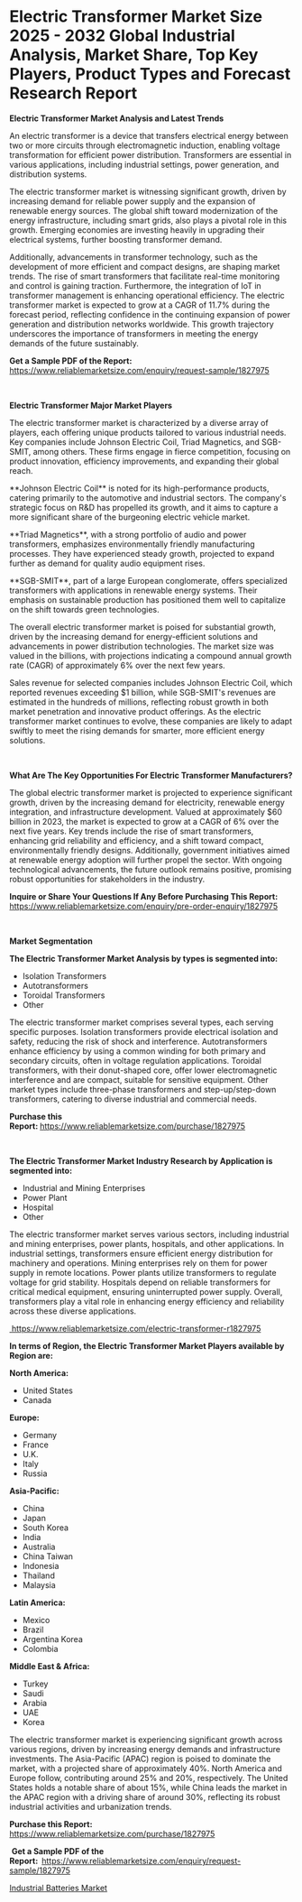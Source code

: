 <p><h1>Electric Transformer Market Size 2025 - 2032 Global Industrial Analysis, Market Share, Top Key Players, Product Types and Forecast Research Report</h1></p><p><strong>Electric Transformer Market Analysis and Latest Trends</strong></p>
<p><p>An electric transformer is a device that transfers electrical energy between two or more circuits through electromagnetic induction, enabling voltage transformation for efficient power distribution. Transformers are essential in various applications, including industrial settings, power generation, and distribution systems.</p><p>The electric transformer market is witnessing significant growth, driven by increasing demand for reliable power supply and the expansion of renewable energy sources. The global shift toward modernization of the energy infrastructure, including smart grids, also plays a pivotal role in this growth. Emerging economies are investing heavily in upgrading their electrical systems, further boosting transformer demand.</p><p>Additionally, advancements in transformer technology, such as the development of more efficient and compact designs, are shaping market trends. The rise of smart transformers that facilitate real-time monitoring and control is gaining traction. Furthermore, the integration of IoT in transformer management is enhancing operational efficiency. The electric transformer market is expected to grow at a CAGR of 11.7% during the forecast period, reflecting confidence in the continuing expansion of power generation and distribution networks worldwide. This growth trajectory underscores the importance of transformers in meeting the energy demands of the future sustainably.</p></p>
<p><strong>Get a Sample PDF of the Report:&nbsp;</strong> <a href="https://www.reliablemarketsize.com/enquiry/request-sample/1827975?utm_campaign=2180&utm_medium=2&utm_source=Github&utm_content=ia&utm_term=13022025&utm_id=electric-transformer">https://www.reliablemarketsize.com/enquiry/request-sample/1827975</a></p>
<p>&nbsp;</p>
<p><strong>Electric Transformer Major Market Players</strong></p>
<p><p>The electric transformer market is characterized by a diverse array of players, each offering unique products tailored to various industrial needs. Key companies include Johnson Electric Coil, Triad Magnetics, and SGB-SMIT, among others. These firms engage in fierce competition, focusing on product innovation, efficiency improvements, and expanding their global reach.</p><p>**Johnson Electric Coil** is noted for its high-performance products, catering primarily to the automotive and industrial sectors. The company's strategic focus on R&D has propelled its growth, and it aims to capture a more significant share of the burgeoning electric vehicle market.</p><p>**Triad Magnetics**, with a strong portfolio of audio and power transformers, emphasizes environmentally friendly manufacturing processes. They have experienced steady growth, projected to expand further as demand for quality audio equipment rises.</p><p>**SGB-SMIT**, part of a large European conglomerate, offers specialized transformers with applications in renewable energy systems. Their emphasis on sustainable production has positioned them well to capitalize on the shift towards green technologies.</p><p>The overall electric transformer market is poised for substantial growth, driven by the increasing demand for energy-efficient solutions and advancements in power distribution technologies. The market size was valued in the billions, with projections indicating a compound annual growth rate (CAGR) of approximately 6% over the next few years.</p><p>Sales revenue for selected companies includes Johnson Electric Coil, which reported revenues exceeding $1 billion, while SGB-SMIT's revenues are estimated in the hundreds of millions, reflecting robust growth in both market penetration and innovative product offerings. As the electric transformer market continues to evolve, these companies are likely to adapt swiftly to meet the rising demands for smarter, more efficient energy solutions.</p></p>
<p>&nbsp;</p>
<p><strong>What Are The Key Opportunities For Electric Transformer Manufacturers?</strong></p>
<p><p>The global electric transformer market is projected to experience significant growth, driven by the increasing demand for electricity, renewable energy integration, and infrastructure development. Valued at approximately $60 billion in 2023, the market is expected to grow at a CAGR of 6% over the next five years. Key trends include the rise of smart transformers, enhancing grid reliability and efficiency, and a shift toward compact, environmentally friendly designs. Additionally, government initiatives aimed at renewable energy adoption will further propel the sector. With ongoing technological advancements, the future outlook remains positive, promising robust opportunities for stakeholders in the industry.</p></p>
<p><strong>Inquire or Share Your Questions If Any Before Purchasing This Report:</strong> <a href="https://www.reliablemarketsize.com/enquiry/pre-order-enquiry/1827975?utm_campaign=2180&utm_medium=2&utm_source=Github&utm_content=ia&utm_term=13022025&utm_id=electric-transformer">https://www.reliablemarketsize.com/enquiry/pre-order-enquiry/1827975</a></p>
<p>&nbsp;</p>
<p><strong>Market Segmentation</strong></p>
<p><strong>The Electric Transformer Market Analysis by types is segmented into:</strong></p>
<p><ul><li>Isolation Transformers</li><li>Autotransformers</li><li>Toroidal Transformers</li><li>Other</li></ul></p>
<p><p>The electric transformer market comprises several types, each serving specific purposes. Isolation transformers provide electrical isolation and safety, reducing the risk of shock and interference. Autotransformers enhance efficiency by using a common winding for both primary and secondary circuits, often in voltage regulation applications. Toroidal transformers, with their donut-shaped core, offer lower electromagnetic interference and are compact, suitable for sensitive equipment. Other market types include three-phase transformers and step-up/step-down transformers, catering to diverse industrial and commercial needs.</p></p>
<p><strong>Purchase this Report:&nbsp;</strong><a href="https://www.reliablemarketsize.com/purchase/1827975?utm_campaign=2180&utm_medium=2&utm_source=Github&utm_content=ia&utm_term=13022025&utm_id=electric-transformer">https://www.reliablemarketsize.com/purchase/1827975</a></p>
<p>&nbsp;</p>
<p><strong>The Electric Transformer Market Industry Research by Application is segmented into:</strong></p>
<p><ul><li>Industrial and Mining Enterprises</li><li>Power Plant</li><li>Hospital</li><li>Other</li></ul></p>
<p><p>The electric transformer market serves various sectors, including industrial and mining enterprises, power plants, hospitals, and other applications. In industrial settings, transformers ensure efficient energy distribution for machinery and operations. Mining enterprises rely on them for power supply in remote locations. Power plants utilize transformers to regulate voltage for grid stability. Hospitals depend on reliable transformers for critical medical equipment, ensuring uninterrupted power supply. Overall, transformers play a vital role in enhancing energy efficiency and reliability across these diverse applications.</p></p>
<p><a href="https://www.reliablemarketsize.com/electric-transformer-r1827975?utm_campaign=2180&utm_medium=2&utm_source=Github&utm_content=ia&utm_term=13022025&utm_id=electric-transformer">&nbsp;https://www.reliablemarketsize.com/electric-transformer-r1827975</a></p>
<p><strong>In terms of Region, the Electric Transformer Market Players available by Region are:</strong></p>
<p>
    <p> <strong> North America: </strong>
        <ul>
            <li>United States</li>
            <li>Canada</li>
        </ul>
        </p> 
    <p> <strong> Europe: </strong>
        <ul>
            <li>Germany</li>
            <li>France</li>
            <li>U.K.</li>
            <li>Italy</li>
            <li>Russia</li>
        </ul>
        </p> 
    <p> <strong> Asia-Pacific: </strong>
        <ul>
            <li>China</li>
            <li>Japan</li>
            <li>South Korea</li>
            <li>India</li>
            <li>Australia</li>
            <li>China Taiwan</li>
            <li>Indonesia</li>
            <li>Thailand</li>
            <li>Malaysia</li>
        </ul>
        </p> 
    <p> <strong> Latin America: </strong>
        <ul>
            <li>Mexico</li>
            <li>Brazil</li>
            <li>Argentina Korea</li>
            <li>Colombia</li>
        </ul>
        </p> 
    <p> <strong> Middle East & Africa: </strong>
        <ul>
            <li>Turkey</li>
            <li>Saudi</li>
            <li>Arabia</li>
            <li>UAE</li>
            <li>Korea</li>
        </ul>
    </p>
    </p>
<p><p>The electric transformer market is experiencing significant growth across various regions, driven by increasing energy demands and infrastructure investments. The Asia-Pacific (APAC) region is poised to dominate the market, with a projected share of approximately 40%. North America and Europe follow, contributing around 25% and 20%, respectively. The United States holds a notable share of about 15%, while China leads the market in the APAC region with a driving share of around 30%, reflecting its robust industrial activities and urbanization trends.</p></p>
<p><strong>Purchase this Report: </strong><a href="https://www.reliablemarketsize.com/purchase/1827975?utm_campaign=2180&utm_medium=2&utm_source=Github&utm_content=ia&utm_term=13022025&utm_id=electric-transformer">https://www.reliablemarketsize.com/purchase/1827975</a></p>
<p>&nbsp;<strong>Get a Sample PDF of the Report:&nbsp;&nbsp;</strong><a href="https://www.reliablemarketsize.com/enquiry/request-sample/1827975?utm_campaign=2180&utm_medium=2&utm_source=Github&utm_content=ia&utm_term=13022025&utm_id=electric-transformer">https://www.reliablemarketsize.com/enquiry/request-sample/1827975</a></p>
<p><strong></strong></p>
<p><p><a href="https://github.com/rodinayygacklezi/Market-Research-Report-List-1/blob/main/industrial-batteries-market.md?utm_campaign=2180&utm_medium=2&utm_source=Github&utm_content=ia&utm_term=13022025&utm_id=electric-transformer">Industrial Batteries Market</a></p></p>